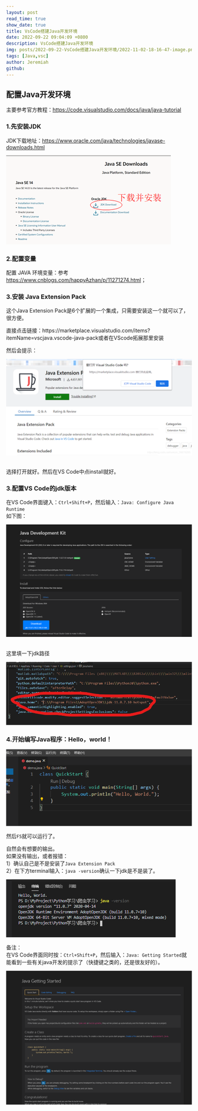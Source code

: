 ```yaml
---
layout: post
read_time: true
show_date: true
title: VsCode搭建Java开发环境
date: 2022-09-22 09:04:09 +0800
description: VsCode搭建Java开发环境
img: posts/2022-09-22-VsCode搭建Java开发环境/2022-11-02-18-16-47-image.png
tags: [Java,vsc]
author: Jeremiah
github: 
---
```


<div id="cnblogs_post_body" class="blogpost-body blogpost-body-html">
<h2>配置Java开发环境</h2>
<p>主要参考官方教程：<a href="https://code.visualstudio.com/docs/java/java-tutorial" rel="nofollow">https://code.visualstudio.com/docs/java/java-tutorial</a></p>
<h3> 1.先安装JDK</h3>
<p>JDK下载地址：<a href="https://www.oracle.com/java/technologies/javase-downloads.html" rel="nofollow">https://www.oracle.com/java/technologies/javase-downloads.html</a></p>
<p><img src="../assets/img/posts/20220922/1783030-20200708194025139-21141222.png" alt="" loading="lazy"></p>
<h3>2.配置变量</h3>
<p>配置 JAVA  环境变量：参考 <a href="https://www.cnblogs.com/happyAzhan/p/11271274.html">https://www.cnblogs.com/happyAzhan/p/11271274.html</a>；</p>
<h3>3.安装 Java Extension Pack</h3>
<p>这个Java Extension Pack是6个扩展的一个集成，只需要安装这一个就可以了，很方便。</p>
<p>直接点击链接：https://marketplace.visualstudio.com/items?itemName=vscjava.vscode-java-pack或者在VScode拓展那里安装</p>
<p>然后会提示：</p>
<p><img src="../assets/img/posts/20220922/1783030-20200708194204441-590349704.png" alt="" loading="lazy" class="medium-zoom-image"></p>
<p><br>选择打开就好。然后在VS Code中点install就好。</p>
<h3>3.配置VS Code的jdk版本</h3>
<p>在VS Code界面键入：<code>Ctrl+Shift+P</code>，然后输入：<code>Java: Configure Java Runtime</code><br>如下图：</p>
<p><img src="../assets/img/posts/20220922/1783030-20200708195706287-1222821792.png" alt="" loading="lazy" class="medium-zoom-image"></p>
<p><br>这里填一下jdk路径</p>
<p><img src="../assets/img/posts/20220922/1783030-20200708195815152-1842871445.png" alt="" loading="lazy" class="medium-zoom-image"></p>
<h3>4.开始编写Java程序：Hello，world！</h3>
<p><img src="../assets/img/posts/20220922/1783030-20200708195048093-2109079837.png" alt="" loading="lazy"></p>
<p>然后<code>F5</code>就可以运行了。</p>
<p>自然会有想要的输出。<br>如果没有输出，或者报错：<br>1）确认自己是不是安装了<code>Java Extension Pack</code><br>2）在下方terminal输入：<code>java -version</code>确认一下jdk是不是装了。</p>
<p><img src="../assets/img/posts/20220922/1783030-20200708195135963-1504260724.png" alt="" loading="lazy"></p>
<p> 备注：<br>在VS Code界面同时按：<code>Ctrl+Shift+P</code>，然后输入：<code>Java: Getting Started</code>就能看到一些有关java开发的提示了（快捷键之类的，还是很友好的）。</p>
<p><img src="../assets/img/posts/20220922/1783030-20200708195931075-1090837330.png" alt="" loading="lazy" class="medium-zoom-image"></p>
</div>
